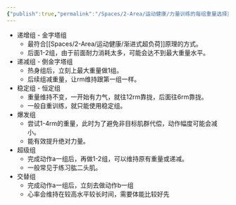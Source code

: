 ```yaml
---
{"publish":true,"permalink":"/Spaces/2-Area/运动健康/力量训练的每组重量选择变化逻辑 - 递增组、递减组、超级组.md","title":"力量训练的每组重量选择变化逻辑 - 递增组、递减组、超级组","created":"2023-01-08","modified":"2023-03-18","published":"2025-07-12T18:47:22.652+08:00","cssclasses":""}
---
```



- 递增组 - 金字塔组
	- 最符合[[Spaces/2-Area/运动健康/渐进式超负荷]]原理的方式。
	- 后面1-2组，由于前面耐力消耗太多，可能会达不到最大重量水平。
- 递减组 - 倒金字塔组
	- 热身组后，立刻上最大重量做1组。
	- 后续组减重量，让rm维持跟第一组一样。
- 稳定组 - 恒定组
	- 重量维持不变，一开始有力气，就往12rm靠拢，后面往6rm靠拢。
	- 一般自重训练，就只能使用稳定组。
- 爆发组
	- 尝试1-4rm的重量，此时为了避免非目标肌群代偿，动作幅度可能会减小。
	- 能有效提升绝对力量。
- 超级组
	- 完成动作a一组后，再做1-2组，可以维持原有重量或递减。
	- 一般常见于练习肱二头肌。
- 交替组
	- 完成动作a一组后，立刻去做动作b一组
	- 心率会维持在较高水平较长时间，需要体能比较好先